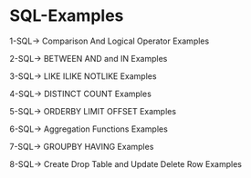 # SQL-Examples

1-SQL-> Comparison And Logical Operator Examples

2-SQL-> BETWEEN AND and IN Examples

3-SQL-> LIKE ILIKE NOTLIKE Examples

4-SQL-> DISTINCT COUNT Examples

5-SQL-> ORDERBY LIMIT OFFSET Examples

6-SQL-> Aggregation Functions Examples

7-SQL-> GROUPBY HAVING Examples

8-SQL-> Create Drop Table and Update Delete Row Examples
